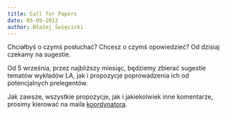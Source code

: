 ```yaml
---
title: Call for Papers
date: 05-09-2012
author: Błażej Święcicki
---
```


Chciałbyś o czymś posłuchać? Chcesz o czymś opowiedzieć? Od dzisiaj czekamy na sugestie.

Od 5 września, przez najbliższy miesiąc, będziemy zbierać sugestie tematów wykładów LA, jak i propozycje poprowadzenia ich od potencjalnych prelegentów.

Jak zawsze, wszystkie propozycje, jak i jakiekolwiek inne komentarze, prosimy kierować na maila [koordynatora](http://linuxacademy.pl/kontakt).
